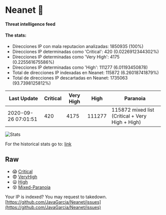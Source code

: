 # Neanet :hocho:
#### Threat intelligence feed
#### The stats:

- Direcciones IP con mala reputacion analizadas: 1850935 (100%)
- Direcciones IP determinadas como 'Critical':  420 (0.0226912344302%)
- Direcciones IP determinadas como 'Very High':  4175 (0.225561675586%)
- Direcciones IP determinadas como 'High':  111277 (6.01193450878)
- Total de direcciones IP indexadas en Neanet:  115872 (6.26018741879%)
- Total de direcciones IP descartadas en Neanet:  1735063 (93.7398125812%)

| Last Update | Critical | Very High | High | Paranoia |
| --- | --- | --- | --- | --- |
| 2020-09-26 07:01:51 | 420 | 4175 | 111277 | 115872 mixed list (Critical + Very High + High)|

![Stats](https://docs.google.com/spreadsheets/d/e/2PACX-1vSnaNMIXVabIpDJjufMlzH7poXnshF3mgd8Is1g9ytUEzVsP5my4Trn8f-xkoLLQ38xpL3HtmUexLo6/pubchart?oid=501124687&format=image)

For the historical stats go to: [link](/stats.csv)
## Raw
- :scream: [Critical](https://raw.githubusercontent.com/JavaGarcia/Neanet/master/blacklists/neanet_critical.txt)
- :fearful: [VeryHigh](https://raw.githubusercontent.com/JavaGarcia/Neanet/master/blacklists/neanet_veryHigh.txtt)
- :frowning: [High](https://raw.githubusercontent.com/JavaGarcia/Neanet/master/blacklists/neanet_high.txt)
- :dizzy_face: [Mixed-Paranoia](https://raw.githubusercontent.com/JavaGarcia/Neanet/master/blacklists/neanet_all.txt)


Your IP is indexed? You may request to takedown. [https://github.com/JavaGarcia/Neanet/issues](https://github.com/JavaGarcia/Neanet/issues)































































































































































































































































































































































































































































































































































































































































































































































































































































































































































































































































